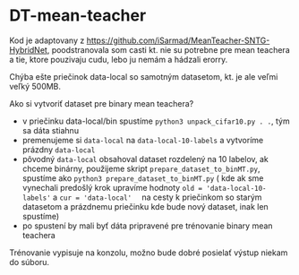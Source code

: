 # DT-mean-teacher

Kod je adaptovany z https://github.com/iSarmad/MeanTeacher-SNTG-HybridNet, poodstranovala som casti kt. nie su 
potrebne pre mean teachera a tie, ktore pouzivaju cudu, lebo ju nemám a hádzali erorry.

Chýba ešte priečinok data-local so samotným datasetom, kt. je ale veľmi veľký 500MB.

Ako si vytvoriť dataset pre binary mean teachera?
- v priečinku data-local/bin spustíme `python3 unpack_cifar10.py . .`, tým sa dáta stiahnu
- premenujeme si `data-local` na `data-local-10-labels` a vytvoríme prázdny `data-local`
- pôvodný `data-local` obsahoval dataset rozdelený na 10 labelov, ak chceme binárny, použijeme skript 
  `prepare_dataset_to_binMT.py`, spustíme ako `python3 prepare_dataset_to_binMT.py` 
   ( kde ak sme vynechali predošlý krok upravíme hodnoty `old = 'data-local-10-labels'` a `cur = 'data-local'  ` na cesty k priečinkom so starým datasetom a prázdnemu priečinku kde bude nový dataset, inak len spustíme)
- po spustení by mali byť dáta pripravené pre trénovanie binary mean teachera


Trénovanie vypisuje na konzolu, možno bude dobré posielať výstup niekam do súboru.
